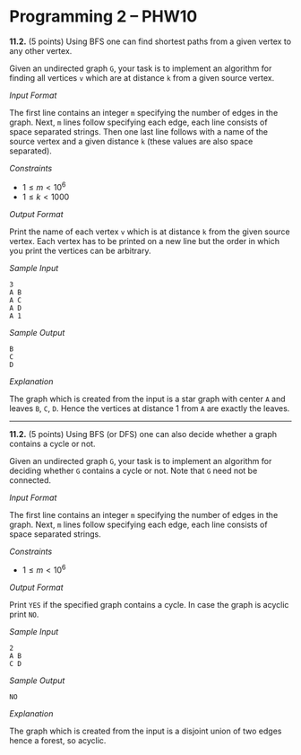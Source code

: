 # Programming 2 &ndash; PHW10

**11.2.** (5 points) Using BFS one can find shortest paths from a given vertex to any other vertex.

Given an undirected graph `G`, your task is to implement an algorithm for finding all vertices `v` which are at distance `k` from a given source vertex.

_Input Format_

The first line contains an integer `m` specifying the number of edges in the graph. Next, `m` lines follow specifying each edge, each line consists of space separated strings. Then one last line follows with a name of the source vertex and a given distance `k` (these values are also space separated).

_Constraints_

* $1 \le m < 10^6$
* $1 \le k < 1000$

_Output Format_

Print the name of each vertex `v` which is at distance `k` from the given source vertex. Each vertex has to be printed on a new line but the order in which you print the vertices can be arbitrary.

_Sample Input_

```
3
A B
A C
A D
A 1
```

_Sample Output_

```
B
C
D
```

_Explanation_

The graph which is created from the input is a star graph with center `A` and leaves `B`, `C`, `D`. Hence the vertices at distance 1 from `A` are exactly the leaves.

---

**11.2.** (5 points) Using BFS (or DFS) one can also decide whether a graph contains a cycle or not.

Given an undirected graph `G`, your task is to implement an algorithm for deciding whether `G` contains a cycle or not. Note that `G` need not be connected.

_Input Format_

The first line contains an integer `m` specifying the number of edges in the graph. Next, `m` lines follow specifying each edge, each line consists of space separated strings.

_Constraints_

* $1 \le m < 10^6$

_Output Format_

Print `YES` if the specified graph contains a cycle. In case the graph is acyclic print `NO`.

_Sample Input_

```
2
A B
C D
```

_Sample Output_

```
NO
```

_Explanation_

The graph which is created from the input is a disjoint union of two edges hence a forest, so acyclic.